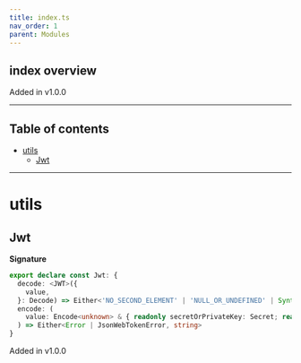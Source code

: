 ```yaml
---
title: index.ts
nav_order: 1
parent: Modules
---
```


## index overview

Added in v1.0.0

---

<h2 class="text-delta">Table of contents</h2>

- [utils](#utils)
  - [Jwt](#jwt)

---

# utils

## Jwt

**Signature**

```ts
export declare const Jwt: {
  decode: <JWT>({
    value,
  }: Decode) => Either<'NO_SECOND_ELEMENT' | 'NULL_OR_UNDEFINED' | SyntaxError, { readonly data: JWT }>
  encode: (
    value: Encode<unknown> & { readonly secretOrPrivateKey: Secret; readonly options: Option<SignOptions> }
  ) => Either<Error | JsonWebTokenError, string>
}
```

Added in v1.0.0
